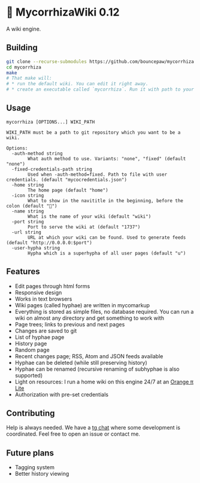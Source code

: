 # 🍄 MycorrhizaWiki 0.12
A wiki engine.

## Building
```sh
git clone --recurse-submodules https://github.com/bouncepaw/mycorrhiza
cd mycorrhiza
make
# That make will:
# * run the default wiki. You can edit it right away.
# * create an executable called `mycorrhiza`. Run it with path to your wiki.
```

## Usage
```
mycorrhiza [OPTIONS...] WIKI_PATH

WIKI_PATH must be a path to git repository which you want to be a wiki.

Options:
  -auth-method string
        What auth method to use. Variants: "none", "fixed" (default "none")
  -fixed-credentials-path string
        Used when -auth-method=fixed. Path to file with user credentials. (default "mycocredentials.json")
  -home string
        The home page (default "home")
  -icon string
        What to show in the navititle in the beginning, before the colon (default "🍄")
  -name string
        What is the name of your wiki (default "wiki")
  -port string
        Port to serve the wiki at (default "1737")
  -url string
        URL at which your wiki can be found. Used to generate feeds (default "http://0.0.0.0:$port")
  -user-hypha string
        Hypha which is a superhypha of all user pages (default "u")
```

## Features
* Edit pages through html forms
* Responsive design
* Works in text browsers
* Wiki pages (called hyphae) are written in mycomarkup
* Everything is stored as simple files, no database required. You can run a wiki on almost any directory and get something to work with
* Page trees; links to previous and next pages
* Changes are saved to git
* List of hyphae page
* History page
* Random page
* Recent changes page; RSS, Atom and JSON feeds available
* Hyphae can be deleted (while still preserving history)
* Hyphae can be renamed (recursive renaming of subhyphae is also supported)
* Light on resources: I run a home wiki on this engine 24/7 at an [Orange π Lite](http://www.orangepi.org/orangepilite/)
* Authorization with pre-set credentials

## Contributing
Help is always needed. We have a [tg chat](https://t.me/mycorrhizadev) where some development is coordinated. Feel free to open an issue or contact me.

## Future plans
* Tagging system
* Better history viewing
